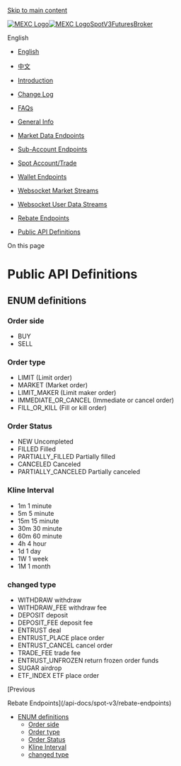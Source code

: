 [Skip to main content](#__docusaurus_skipToContent_fallback)

[![MEXC Logo](/api-docs-assets/img/mexc-logo.svg)![MEXC Logo](/api-docs-assets/img/mexc-logo.svg)](https://www.mexc.com/)[SpotV3](/api-docs/spot-v3/introduction)[Futures](/api-docs/futures/update-log)[Broker](/api-docs/broker/mexc-broker-introduction)

English

* [English](/api-docs/spot-v3/public-api-definitions)
* [中文](/zh-MY/api-docs/spot-v3/public-api-definitions)

* [Introduction](/api-docs/spot-v3/introduction)
* [Change Log](/api-docs/spot-v3/change-log)
* [FAQs](/api-docs/spot-v3/faqs)
* [General Info](/api-docs/spot-v3/general-info)
* [Market Data Endpoints](/api-docs/spot-v3/market-data-endpoints)
* [Sub-Account Endpoints](/api-docs/spot-v3/subaccount-endpoints)
* [Spot Account/Trade](/api-docs/spot-v3/spot-account-trade)
* [Wallet Endpoints](/api-docs/spot-v3/wallet-endpoints)
* [Websocket Market Streams](/api-docs/spot-v3/websocket-market-streams)
* [Websocket User Data Streams](/api-docs/spot-v3/websocket-user-data-streams)
* [Rebate Endpoints](/api-docs/spot-v3/rebate-endpoints)
* [Public API Definitions](/api-docs/spot-v3/public-api-definitions)

On this page

# Public API Definitions

## ENUM definitions[​](#enum-definitions "Direct link to ENUM definitions")

### Order side[​](#order-side "Direct link to order-side")

* BUY
* SELL

### Order type[​](#order-type "Direct link to order-type")

* LIMIT (Limit order)
* MARKET (Market order)
* LIMIT\_MAKER (Limit maker order)
* IMMEDIATE\_OR\_CANCEL (Immediate or cancel order)
* FILL\_OR\_KILL (Fill or kill order)

### Order Status[​](#order-status "Direct link to order-status")

* NEW Uncompleted
* FILLED Filled
* PARTIALLY\_FILLED Partially filled
* CANCELED Canceled
* PARTIALLY\_CANCELED Partially canceled

### Kline Interval[​](#kline-interval "Direct link to kline-interval")

* 1m 1 minute
* 5m 5 minute
* 15m 15 minute
* 30m 30 minute
* 60m 60 minute
* 4h 4 hour
* 1d 1 day
* 1W 1 week
* 1M 1 month

### changed type[​](#changed-type "Direct link to changed-type")

* WITHDRAW withdraw
* WITHDRAW\_FEE withdraw fee
* DEPOSIT deposit
* DEPOSIT\_FEE deposit fee
* ENTRUST deal
* ENTRUST\_PLACE place order
* ENTRUST\_CANCEL cancel order
* TRADE\_FEE trade fee
* ENTRUST\_UNFROZEN return frozen order funds
* SUGAR airdrop
* ETF\_INDEX ETF place order

[Previous

Rebate Endpoints](/api-docs/spot-v3/rebate-endpoints)

* [ENUM definitions](#enum-definitions)
  + [Order side](#order-side)
  + [Order type](#order-type)
  + [Order Status](#order-status)
  + [Kline Interval](#kline-interval)
  + [changed type](#changed-type)